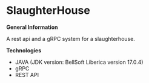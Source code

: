 # SlaughterHouse

<b>General Information</b>
<p>A rest api and a gRPC system for a slaughterhouse.</p> 

<b>Technologies</b>
<ul>
 <li>JAVA (JDK version: BellSoft Liberica version 17.0.4)</li>
 <li>gRPC</li>
 <li>REST API</li>
</ul>
